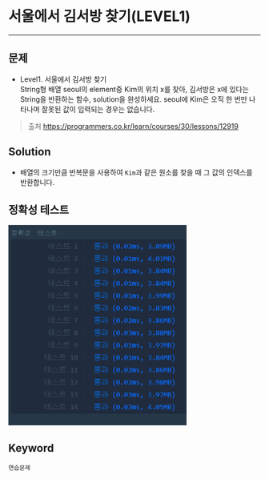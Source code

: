 # 서울에서 김서방 찾기(LEVEL1)
---
## 문제
- Level1. 서울에서 김서방 찾기</br>
String형 배열 seoul의 element중 Kim의 위치 x를 찾아,
김서방은 x에 있다는 String을 반환하는 함수, solution을 완성하세요.
seoul에 Kim은 오직 한 번만 나타나며 잘못된 값이 입력되는 경우는 없습니다.

> 출처 https://programmers.co.kr/learn/courses/30/lessons/12919

## Solution
- 배열의 크기만큼 반복문을 사용하여 ```Kim```과 같은 원소를 찾을 때 그 값의 인덱스를 반환합니다.

## 정확성 테스트
<img src="Lv1-07_confirm.PNG" widith="350" height="400">

## Keyword
```연습문제```

